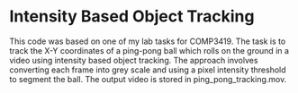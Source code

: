# Intensity Based Object Tracking 

This code was based on one of my lab tasks for COMP3419. The task is to track the X-Y coordinates of a ping-pong ball which rolls on the ground in a video using intensity based object tracking. The approach involves converting each frame into grey scale and using a pixel intensity threshold to segment the ball. The output video is stored in ping_pong_tracking.mov. 
